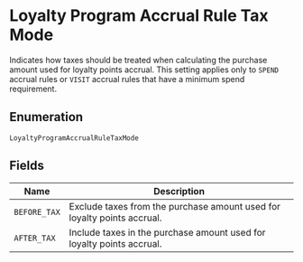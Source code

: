 <!-- Optimized: 2025-10-06 -->
<!-- RPM: 1.6.2.1.1.6.2.1_loyalty-program-accrual-rule-tax-mode_20251006 -->
<!-- Session: E2E RPM DNA Application -->
<!-- AOM: RND (Reggie & Dro) -->
<!-- COI: TECHNOLOGY -->
<!-- RPM: HIGH -->
<!-- ACTION: BUILD -->

# Loyalty Program Accrual Rule Tax Mode

Indicates how taxes should be treated when calculating the purchase amount used for loyalty points accrual.
This setting applies only to `SPEND` accrual rules or `VISIT` accrual rules that have a minimum spend requirement.

## Enumeration

`LoyaltyProgramAccrualRuleTaxMode`

## Fields

| Name | Description |
|  --- | --- |
| `BEFORE_TAX` | Exclude taxes from the purchase amount used for loyalty points accrual. |
| `AFTER_TAX` | Include taxes in the purchase amount used for loyalty points accrual. |
